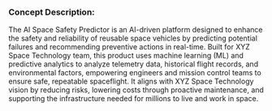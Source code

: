 ### Concept Description:
The AI Space Safety Predictor is an AI-driven platform designed to enhance the safety and reliability of reusable space vehicles by predicting potential failures and recommending preventive actions in real-time. Built for XYZ Space Technology team, this product uses machine learning (ML) and predictive analytics to analyze telemetry data, historical flight records, and environmental factors, empowering engineers and mission control teams to ensure safe, repeatable spaceflight. It aligns with XYZ Space Technology vision by reducing risks, lowering costs through proactive maintenance, and supporting the infrastructure needed for millions to live and work in space.

